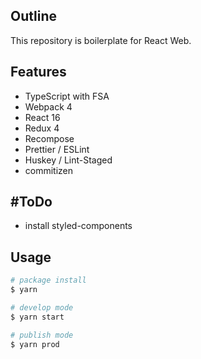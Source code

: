 ## Outline

This repository is boilerplate for React Web.

## Features

- TypeScript with FSA
- Webpack 4
- React 16
- Redux 4
- Recompose
- Prettier / ESLint
- Huskey / Lint-Staged
- commitizen

## #ToDo

- install styled-components

## Usage

```zsh
# package install
$ yarn

# develop mode
$ yarn start

# publish mode
$ yarn prod
```
